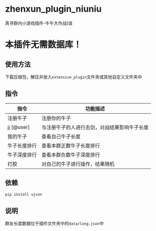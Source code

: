 # zhenxun_plugin_niuniu
真寻群内小游戏插件-牛牛大作战(误

# 本插件无需数据库！

## 使用方法
下载压缩包，解压并放入`extensive_plugin`文件夹或其他自定义文件夹中

## 指令
|指令|功能描述|
|---|---|
|注册牛子|注册你的牛子|
|jj [@user]|与注册牛子的人进行击剑，对战结果影响牛子长度|
|我的牛子|查看自己牛子长度|
|牛子长度排行|查看本群正数牛子长度排行|
|牛子深度排行|查看本群负数牛子深度排行|
|打胶|对自己的牛子进行操作，结果随机|

## 依赖
```powershell
pip install ujson
```

## 说明
群友长度数据位于插件文件夹中的`data/long.json`中
